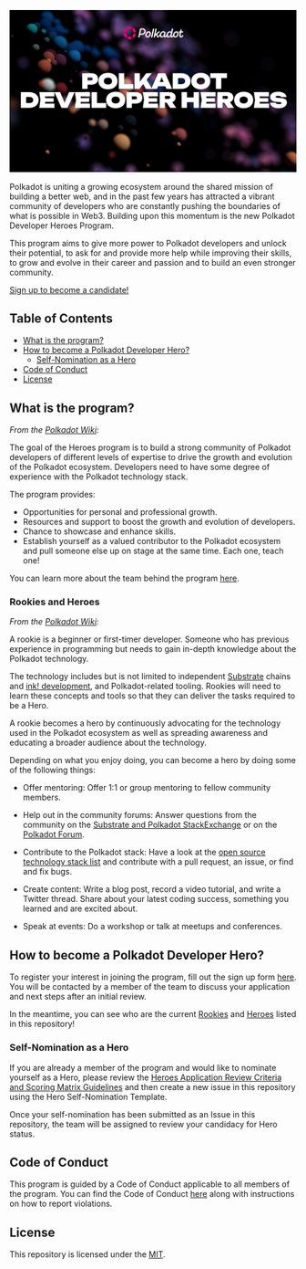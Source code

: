 ![Banner Image](assets/banner.png)

Polkadot is uniting a growing ecosystem around the shared mission of building a better web, and in the past few years has attracted a vibrant community of developers who are constantly pushing the boundaries of what is possible in Web3. Building upon this momentum is the new Polkadot Developer Heroes Program.

This program aims to give more power to Polkadot developers and unlock their potential, to ask for and provide more help while improving their skills, to grow and evolve in their career and passion and to build an even stronger community.

[Sign up to become a candidate!](https://info.polkadot.network/polkadot-developer-heroes?ref=cms.polkadot.network)

## Table of Contents

- [What is the program?](#what-is-the-program)
- [How to become a Polkadot Developer Hero?](#how-to-become-a-polkadot-developer-hero)
  - [Self-Nomination as a Hero](#self-nomination-as-a-hero)
- [Code of Conduct](#code-of-conduct)
- [License](#license)

## What is the program?

*From the [Polkadot Wiki](https://wiki.polkadot.network/docs/dev-heroes):*

The goal of the Heroes program is to build a strong community of Polkadot developers of different levels of expertise to drive the growth and evolution of the Polkadot ecosystem. Developers need to have some degree of experience with the Polkadot technology stack.

The program provides:

* Opportunities for personal and professional growth.
* Resources and support to boost the growth and evolution of developers.
* Chance to showcase and enhance skills.
* Establish yourself as a valued contributor to the Polkadot ecosystem and pull someone else up on stage at the same time. Each one, teach one!

You can learn more about the team behind the program [here](https://www.notion.so/polkadotheroes/Our-team-fd573679dc5d4df0a732bc488c318547).

### Rookies and Heroes

*From the [Polkadot Wiki](https://wiki.polkadot.network/docs/dev-heroes):*

A rookie is a beginner or first-timer developer. Someone who has previous experience in programming but needs to gain in-depth knowledge about the Polkadot technology.

The technology includes but is not limited to independent [Substrate](https://wiki.polkadot.network/docs/glossary#substrate) chains and [ink! development](https://wiki.polkadot.network/docs/build-smart-contracts#ink), and Polkadot-related tooling. Rookies will need to learn these concepts and tools so that they can deliver the tasks required to be a Hero.

A rookie becomes a hero by continuously advocating for the technology used in the Polkadot ecosystem as well as spreading awareness and educating a broader audience about the technology.

Depending on what you enjoy doing, you can become a hero by doing some of the following things:

* Offer mentoring: Offer 1:1 or group mentoring to fellow community members.

* Help out in the community forums: Answer questions from the community on the [Substrate and Polkadot StackExchange](https://substrate.stackexchange.com) or on the [Polkadot Forum](https://forum.polkadot.network).

* Contribute to the Polkadot stack: Have a look at the [open source technology stack list](https://wiki.polkadot.network/docs/build-open-source) and contribute with a pull request, an issue, or find and fix bugs.

* Create content: Write a blog post, record a video tutorial, and write a Twitter thread. Share about your latest coding success, something you learned and are excited about.

* Speak at events: Do a workshop or talk at meetups and conferences.

## How to become a Polkadot Developer Hero?

To register your interest in joining the program, fill out the sign up form [here](https://info.polkadot.network/polkadot-developer-heroes?ref=cms.polkadot.network). You will be contacted by a member of the team to discuss your application and next steps after an initial review.

In the meantime, you can see who are the current [Rookies](Rookies/README.md) and [Heroes](Heroes/README.md) listed in this repository!

### Self-Nomination as a Hero

If you are already a member of the program and would like to nominate yourself as a Hero, please review the [Heroes Application Review Criteria and Scoring Matrix Guidelines](Heroes_Review_Criteria.md) and then create a new issue in this repository using the Hero Self-Nomination Template.

Once your self-nomination has been submitted as an Issue in this repository, the team will be assigned to review your candidacy for Hero status.

## Code of Conduct

This program is guided by a Code of Conduct applicable to all members of the program. You can find the Code of Conduct [here](CODE_OF_CONDUCT.md) along with instructions on how to report violations.

## License

This repository is licensed under the [MIT](LICENSE).
